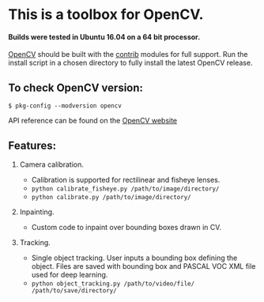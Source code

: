 # This is a toolbox for OpenCV.
#### Builds were tested in Ubuntu 16.04 on a 64 bit processor.
[OpenCV](https://github.com/opencv/opencv) should be built with the [contrib](https://github.com/opencv/opencv_contrib) modules for full support. Run the install script in a chosen directory to fully install the latest OpenCV release.

## To check OpenCV version:
	$ pkg-config --modversion opencv

API reference can be found on the [OpenCV website](https://docs.opencv.org/3.4.0/)

## Features:


1. Camera calibration.
	* Calibration is supported for rectilinear and fisheye lenses.
	* `python calibrate_fisheye.py /path/to/image/directory/`
	* `python calibrate.py /path/to/image/directory/`

2. Inpainting.
	* Custom code to inpaint over bounding boxes drawn in CV.

3. Tracking.
	* Single object tracking. User inputs a bounding box defining the object. Files are saved with bounding box and PASCAL VOC XML file used for deep learning.
	* `python object_tracking.py /path/to/video/file/ /path/to/save/directory/`
